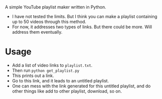 A simple YouTube playlist maker written in Python.
- I have not tested the limits. But I think you can make a playlist containing up to 50 videos through this method.
- For now, it addresses two types of links. But there could be more. Will address them eventually.
# Usage
- Add a list of video links to `playlist.txt`.
- Then run `python get_playlist.py`
- This prints out a link.
- Go to this link, and it leads to an untitled playlist.
- One can mess with the link generated for this untitled playlist, and do other things like add to other playlist, download, so on.


